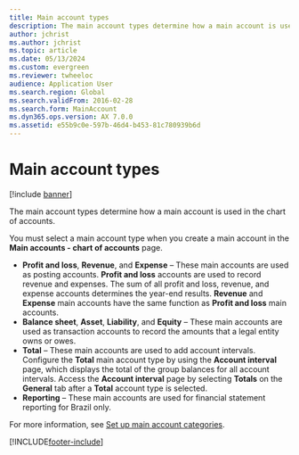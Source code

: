 ```yaml
---
title: Main account types
description: The main account types determine how a main account is used in the chart of accounts. Learn about different aspects of main accounts.
author: jchrist
ms.author: jchrist
ms.topic: article
ms.date: 05/13/2024
ms.custom: evergreen
ms.reviewer: twheeloc
audience: Application User
ms.search.region: Global
ms.search.validFrom: 2016-02-28
ms.search.form: MainAccount
ms.dyn365.ops.version: AX 7.0.0
ms.assetid: e55b9c0e-597b-46d4-b453-81c780939b6d
---
```


# Main account types

[!include [banner](../includes/banner.md)]

The main account types determine how a main account is used in the chart of accounts.

You must select a main account type when you create a main account in the **Main accounts - chart of accounts** page.
-   **Profit and loss**, **Revenue**, and **Expense** – These main accounts are used as posting accounts. **Profit and loss** accounts are used to record revenue and expenses. The sum of all profit and loss, revenue, and expense accounts determines the year-end results. **Revenue** and **Expense** main accounts have the same function as **Profit and loss** main accounts.
-   **Balance sheet**, **Asset**, **Liability**, and **Equity** – These main accounts are used as transaction accounts to record the amounts that a legal entity owns or owes.
-   **Total** – These main accounts are used to add account intervals. Configure the **Total** main account type by using the **Account interval** page, which displays the total of the group balances for all account intervals. Access the **Account interval** page by selecting **Totals** on the **General** tab after a **Total** account type is selected.
-   **Reporting** – These main accounts are used for financial statement reporting for Brazil only.

For more information, see [Set up main account categories](tasks/set-up-main-account-categories.md).





[!INCLUDE[footer-include](../../includes/footer-banner.md)]
